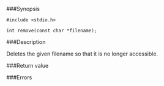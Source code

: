 ###Synopsis

`#include <stdio.h>`

`int remove(const char *filename);`

###Description

Deletes the given filename so that it is no longer accessible.

###Return value

###Errors